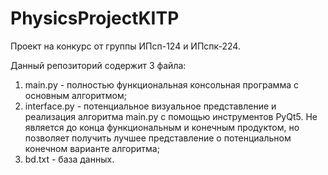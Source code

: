 # PhysicsProjectKITP
Проект на конкурс от группы ИПсп-124 и ИПспк-224.

Данный репозиторий содержит 3 файла:
  1. main.py - полностью функциональная консольная программа с основным алгоритмом;
  2. interface.py - потенциальное визуальное представление и реализация алгоритма main.py с помощью инструментов PyQt5. Не является до конца функциональным и конечным продуктом, но позволяет получить лучшее представление о потенциальном конечном варианте алгоритма;
  3. bd.txt - база данных.
